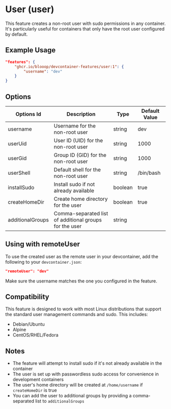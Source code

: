 # User (user)

This feature creates a non-root user with sudo permissions in any container. It's particularly useful for containers that only have the root user configured by default.

## Example Usage

```json
"features": {
    "ghcr.io/blooop/devcontainer-features/user:1": {
        "username": "dev"
    }
}
```

## Options

| Options Id | Description | Type | Default Value |
|-----|-----|-----|-----|
| username | Username for the non-root user | string | dev |
| userUid | User ID (UID) for the non-root user | string | 1000 |
| userGid | Group ID (GID) for the non-root user | string | 1000 |
| userShell | Default shell for the non-root user | string | /bin/bash |
| installSudo | Install sudo if not already available | boolean | true |
| createHomeDir | Create home directory for the user | boolean | true |
| additionalGroups | Comma-separated list of additional groups for the user | string | |

## Using with remoteUser

To use the created user as the remote user in your devcontainer, add the following to your `devcontainer.json`:

```json
"remoteUser": "dev"
```

Make sure the username matches the one you configured in the feature.

## Compatibility

This feature is designed to work with most Linux distributions that support the standard user management commands and sudo. This includes:
- Debian/Ubuntu
- Alpine
- CentOS/RHEL/Fedora

## Notes

- The feature will attempt to install sudo if it's not already available in the container
- The user is set up with passwordless sudo access for convenience in development containers
- The user's home directory will be created at `/home/username` if `createHomeDir` is true
- You can add the user to additional groups by providing a comma-separated list to `additionalGroups`
